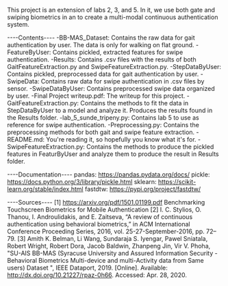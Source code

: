 This project is an extension of labs 2, 3, and 5. In it, we use both gate and swiping biometrics in an to
create a multi-modal continuous authentication system.

----Contents----
-BB-MAS_Dataset: Contains the raw data for gait authentication by user. The data is only for walking on flat ground.
-FeatureByUser: Contains pickled, extracted features for swipe authentication.
-Results: Contains .csv files with the results of both GaitFeatureExtraction.py and SwipeFeatureExtraction.py.
-StepDataByUser: Contains pickled, preprocessed data for gait authentication by user.
-SwipeData: Contains raw data for swipe authentication in .csv files by sensor.
-SwipeDataByUser: Contains preprocessed swipe data organized by user.
-Final Project writeup.pdf: The writeup for this project.
-GaitFeatureExtraction.py: Contains the methods to fit the data in StepDataByUser to a model and analyze it. Produces the
 results found in the Results folder.
-lab_5_sunde_tripeny.py: Contains lab 5 to use as reference for swipe authentication.
-Preprocessing.py: Contains the preprocessing methods for both gait and swipe feature extraction.
-README.md: You're reading it, so hopefully you know what it's for.
-SwipeFeatureExtraction.py: Contains the methods to produce the pickled features in FeaturByUser and analyze them to
 produce the result in Results folder.

----Documentation----
pandas: https://pandas.pydata.org/docs/
pickle: https://docs.python.org/3/library/pickle.html
sklearn: https://scikit-learn.org/stable/index.html
fastdtw: https://pypi.org/project/fastdtw/

 ----Sources----
[1] https://arxiv.org/pdf/1501.01199.pdf Benchmarking Touchscreen Biometrics for Mobile Authentication
[2] I. C. Stylios, O. Thanou, I. Androulidakis, and  E. Zaitseva, “A review of continuous authentication using
    behavioral biometrics,” in ACM International Conference Proceeding Series, 2016, vol. 25-27-September-2016, pp. 72–79.
[3] Amith K. Belman, Li Wang, Sundaraja S. Iyengar, Pawel Sniatala, Robert Wright, Robert Dora, Jacob Baldwin, Zhanpeng
    Jin, Vir V. Phoha, "SU-AIS BB-MAS (Syracuse University and Assured Information Security - Behavioral Biometrics
    Multi-device and multi-Activity data from Same users) Dataset ", IEEE Dataport, 2019. [Online]. Available:
    http://dx.doi.org/10.21227/rpaz-0h66. Accessed: Apr. 28, 2020.
